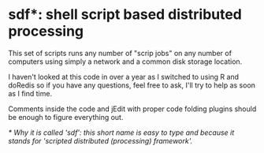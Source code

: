 sdf*: shell script based distributed processing
==============================================

This set of scripts runs any number of "scrip jobs" on any number of computers
using simply a network and a common disk storage location.  

I haven't looked at this code in over a year as I switched 
to using R and doRedis so if you have any questions, feel
free to ask, I'll try to help as soon as I find time.

Comments inside the code and jEdit with proper code folding
plugins should be enough to figure everything out.

_* Why it is called 'sdf': this short name is easy to type and because
it stands for 'scripted distributed (processing) framework'._
